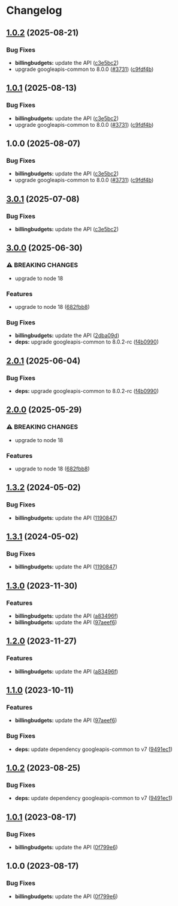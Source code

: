 # Changelog

## [1.0.2](https://github.com/googleapis/google-api-nodejs-client/compare/billingbudgets-v1.0.1...billingbudgets-v1.0.2) (2025-08-21)


### Bug Fixes

* **billingbudgets:** update the API ([c3e5bc2](https://github.com/googleapis/google-api-nodejs-client/commit/c3e5bc2d986acc777d2fd265718d419e9466da1a))
* upgrade googleapis-common to 8.0.0  ([#3731](https://github.com/googleapis/google-api-nodejs-client/issues/3731)) ([c9fdf4b](https://github.com/googleapis/google-api-nodejs-client/commit/c9fdf4b34d6c9bcf608eee35dd281d4680be9797))

## [1.0.1](https://github.com/googleapis/google-api-nodejs-client/compare/billingbudgets-v1.0.0...billingbudgets-v1.0.1) (2025-08-13)


### Bug Fixes

* **billingbudgets:** update the API ([c3e5bc2](https://github.com/googleapis/google-api-nodejs-client/commit/c3e5bc2d986acc777d2fd265718d419e9466da1a))
* upgrade googleapis-common to 8.0.0  ([#3731](https://github.com/googleapis/google-api-nodejs-client/issues/3731)) ([c9fdf4b](https://github.com/googleapis/google-api-nodejs-client/commit/c9fdf4b34d6c9bcf608eee35dd281d4680be9797))

## 1.0.0 (2025-08-07)


### Bug Fixes

* **billingbudgets:** update the API ([c3e5bc2](https://github.com/googleapis/google-api-nodejs-client/commit/c3e5bc2d986acc777d2fd265718d419e9466da1a))
* upgrade googleapis-common to 8.0.0  ([#3731](https://github.com/googleapis/google-api-nodejs-client/issues/3731)) ([c9fdf4b](https://github.com/googleapis/google-api-nodejs-client/commit/c9fdf4b34d6c9bcf608eee35dd281d4680be9797))

## [3.0.1](https://github.com/googleapis/google-api-nodejs-client/compare/billingbudgets-v3.0.0...billingbudgets-v3.0.1) (2025-07-08)


### Bug Fixes

* **billingbudgets:** update the API ([c3e5bc2](https://github.com/googleapis/google-api-nodejs-client/commit/c3e5bc2d986acc777d2fd265718d419e9466da1a))

## [3.0.0](https://github.com/googleapis/google-api-nodejs-client/compare/billingbudgets-v2.0.1...billingbudgets-v3.0.0) (2025-06-30)


### ⚠ BREAKING CHANGES

* upgrade to node 18

### Features

* upgrade to node 18 ([682fbb8](https://github.com/googleapis/google-api-nodejs-client/commit/682fbb869189ae92b3e9a194d37d0548af0c1f92))


### Bug Fixes

* **billingbudgets:** update the API ([2dba09d](https://github.com/googleapis/google-api-nodejs-client/commit/2dba09d152ff17e2d1197677702d2cbf53095355))
* **deps:** upgrade googleapis-common to 8.0.2-rc ([f4b0990](https://github.com/googleapis/google-api-nodejs-client/commit/f4b099071040cfbcfe4a2e7d487d45ee93b369e0))

## [2.0.1](https://github.com/googleapis/google-api-nodejs-client/compare/billingbudgets-v2.0.0...billingbudgets-v2.0.1) (2025-06-04)


### Bug Fixes

* **deps:** upgrade googleapis-common to 8.0.2-rc ([f4b0990](https://github.com/googleapis/google-api-nodejs-client/commit/f4b099071040cfbcfe4a2e7d487d45ee93b369e0))

## [2.0.0](https://github.com/googleapis/google-api-nodejs-client/compare/billingbudgets-v1.3.2...billingbudgets-v2.0.0) (2025-05-29)


### ⚠ BREAKING CHANGES

* upgrade to node 18

### Features

* upgrade to node 18 ([682fbb8](https://github.com/googleapis/google-api-nodejs-client/commit/682fbb869189ae92b3e9a194d37d0548af0c1f92))

## [1.3.2](https://github.com/googleapis/google-api-nodejs-client/compare/billingbudgets-v1.3.1...billingbudgets-v1.3.2) (2024-05-02)


### Bug Fixes

* **billingbudgets:** update the API ([1190847](https://github.com/googleapis/google-api-nodejs-client/commit/1190847e882070097b0ef0fc74f23c5f162ecd16))

## [1.3.1](https://github.com/googleapis/google-api-nodejs-client/compare/billingbudgets-v1.3.0...billingbudgets-v1.3.1) (2024-05-02)


### Bug Fixes

* **billingbudgets:** update the API ([1190847](https://github.com/googleapis/google-api-nodejs-client/commit/1190847e882070097b0ef0fc74f23c5f162ecd16))

## [1.3.0](https://github.com/googleapis/google-api-nodejs-client/compare/billingbudgets-v1.2.0...billingbudgets-v1.3.0) (2023-11-30)


### Features

* **billingbudgets:** update the API ([a83496f](https://github.com/googleapis/google-api-nodejs-client/commit/a83496f3d43778e03f0c797ad7c02b980fa7cd0a))
* **billingbudgets:** update the API ([97aeef6](https://github.com/googleapis/google-api-nodejs-client/commit/97aeef6dafcac1374af5157a67602526d53876ef))

## [1.2.0](https://github.com/googleapis/google-api-nodejs-client/compare/billingbudgets-v1.1.0...billingbudgets-v1.2.0) (2023-11-27)


### Features

* **billingbudgets:** update the API ([a83496f](https://github.com/googleapis/google-api-nodejs-client/commit/a83496f3d43778e03f0c797ad7c02b980fa7cd0a))

## [1.1.0](https://github.com/googleapis/google-api-nodejs-client/compare/billingbudgets-v1.0.2...billingbudgets-v1.1.0) (2023-10-11)


### Features

* **billingbudgets:** update the API ([97aeef6](https://github.com/googleapis/google-api-nodejs-client/commit/97aeef6dafcac1374af5157a67602526d53876ef))


### Bug Fixes

* **deps:** update dependency googleapis-common to v7 ([9491ec1](https://github.com/googleapis/google-api-nodejs-client/commit/9491ec1cdc3c413e7d73edcfcd59cf5c28a7c855))

## [1.0.2](https://github.com/googleapis/google-api-nodejs-client/compare/billingbudgets-v1.0.1...billingbudgets-v1.0.2) (2023-08-25)


### Bug Fixes

* **deps:** update dependency googleapis-common to v7 ([9491ec1](https://github.com/googleapis/google-api-nodejs-client/commit/9491ec1cdc3c413e7d73edcfcd59cf5c28a7c855))

## [1.0.1](https://github.com/googleapis/google-api-nodejs-client/compare/billingbudgets-v1.0.0...billingbudgets-v1.0.1) (2023-08-17)


### Bug Fixes

* **billingbudgets:** update the API ([0f799e6](https://github.com/googleapis/google-api-nodejs-client/commit/0f799e65a588c1e7ef83112c7306b8b98cb7ea89))

## 1.0.0 (2023-08-17)


### Bug Fixes

* **billingbudgets:** update the API ([0f799e6](https://github.com/googleapis/google-api-nodejs-client/commit/0f799e65a588c1e7ef83112c7306b8b98cb7ea89))
